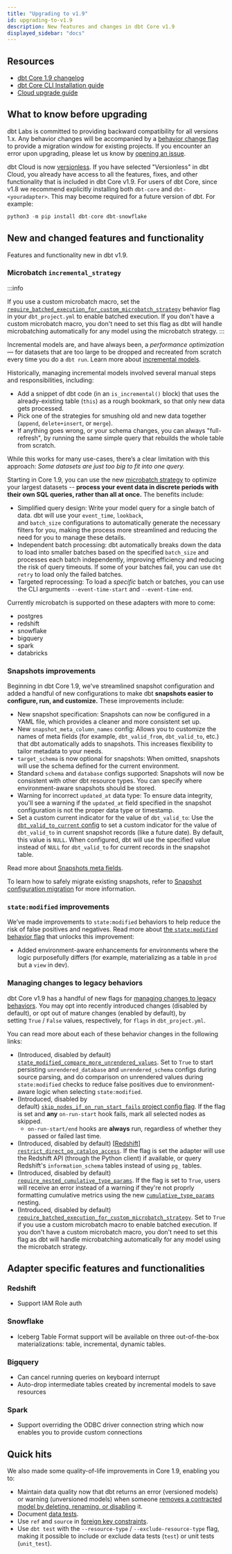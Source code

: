 ```yaml
---
title: "Upgrading to v1.9"
id: upgrading-to-v1.9
description: New features and changes in dbt Core v1.9
displayed_sidebar: "docs"
---
```

 
## Resources 

- [dbt Core 1.9 changelog](https://github.com/dbt-labs/dbt-core/blob/1.9.latest/CHANGELOG.md)
- [dbt Core CLI Installation guide](/docs/core/installation-overview)
- [Cloud upgrade guide](/docs/dbt-versions/upgrade-dbt-version-in-cloud#versionless)

## What to know before upgrading

dbt Labs is committed to providing backward compatibility for all versions 1.x. Any behavior changes will be accompanied by a [behavior change flag](/reference/global-configs/behavior-changes#behavior-change-flags) to provide a migration window for existing projects. If you encounter an error upon upgrading, please let us know by [opening an issue](https://github.com/dbt-labs/dbt-core/issues/new).

dbt Cloud is now [versionless](/docs/dbt-versions/versionless-cloud). If you have selected "Versionless" in dbt Cloud, you already have access to all the features, fixes, and other functionality that is included in dbt Core v1.9.
For users of dbt Core, since v1.8 we recommend explicitly installing both `dbt-core` and `dbt-<youradapter>`. This may become required for a future version of dbt. For example:

```sql
python3 -m pip install dbt-core dbt-snowflake
```

## New and changed features and functionality

Features and functionality new in dbt v1.9.

### Microbatch `incremental_strategy`

:::info 

If you use a custom microbatch macro, set the [`require_batched_execution_for_custom_microbatch_strategy`](/reference/global-configs/behavior-changes#custom-microbatch-strategy) behavior flag in your `dbt_project.yml` to enable batched execution. If you don't have a custom microbatch macro, you don't need to set this flag as dbt will handle microbatching automatically for any model using the microbatch strategy.
:::

Incremental models are, and have always been, a *performance optimization* — for datasets that are too large to be dropped and recreated from scratch every time you do a `dbt run`. Learn more about [incremental models](/docs/build/incremental-models-overview).

Historically, managing incremental models involved several manual steps and responsibilities, including:

- Add a snippet of dbt code (in an `is_incremental()` block) that uses the already-existing table (`this`) as a rough bookmark, so that only new data gets processed.
- Pick one of the strategies for smushing old and new data together (`append`, `delete+insert`, or `merge`).
- If anything goes wrong, or your schema changes, you can always "full-refresh", by running the same simple query that rebuilds the whole table from scratch.

While this works for many use-cases, there’s a clear limitation with this approach: *Some datasets are just too big to fit into one query.*

Starting in Core 1.9, you can use the new [microbatch strategy](/docs/build/incremental-microbatch#what-is-microbatch-in-dbt) to optimize your largest datasets  -- **process your event data in discrete periods with their own SQL queries, rather than all at once.** The benefits include:

- Simplified query design: Write your model query for a single batch of data. dbt will use your `event_time`, `lookback`, and `batch_size` configurations to automatically generate the necessary filters for you, making the process more streamlined and reducing the need for you to manage these details.
- Independent batch processing: dbt automatically breaks down the data to load into smaller batches based on the specified `batch_size` and processes each batch independently, improving efficiency and reducing the risk of query timeouts. If some of your batches fail, you can use `dbt retry` to load only the failed batches.
- Targeted reprocessing: To load a *specific* batch or batches, you can use the CLI arguments `--event-time-start` and `--event-time-end`.

Currently microbatch is supported on these adapters with more to come:
 * postgres
 * redshift
 * snowflake
 * bigquery
 * spark
 * databricks
  
### Snapshots improvements

Beginning in dbt Core 1.9, we've streamlined snapshot configuration and added a handful of new configurations to make dbt **snapshots easier to configure, run, and customize.** These improvements include:

- New snapshot specification: Snapshots can now be configured in a YAML file, which provides a cleaner and more consistent set up.
- New `snapshot_meta_column_names` config: Allows you to customize the names of meta fields (for example, `dbt_valid_from`, `dbt_valid_to`, etc.) that dbt automatically adds to snapshots. This increases flexibility to tailor metadata to your needs.
- `target_schema` is now optional for snapshots: When omitted, snapshots will use the schema defined for the current environment.
- Standard `schema` and `database` configs supported: Snapshots will now be consistent with other dbt resource types. You can specify where environment-aware snapshots should be stored.
- Warning for incorrect `updated_at` data type: To ensure data integrity, you'll see a warning if the `updated_at` field specified in the snapshot configuration is not the proper data type or timestamp.
- Set a custom current indicator for the value of `dbt_valid_to`: Use the [`dbt_valid_to_current` config](/reference/resource-configs/dbt_valid_to_current) to set a custom indicator for the value of `dbt_valid_to` in current snapshot records (like a future date). By default, this value is `NULL`. When configured, dbt will use the specified value instead of `NULL` for `dbt_valid_to` for current records in the snapshot table. 

Read more about [Snapshots meta fields](/docs/build/snapshots#snapshot-meta-fields).

To learn how to safely migrate existing snapshots, refer to [Snapshot configuration migration](/reference/snapshot-configs#snapshot-configuration-migration) for more information. 

### `state:modified` improvements

We’ve made improvements to `state:modified` behaviors to help reduce the risk of false positives and negatives. Read more about [the `state:modified` behavior flag](#managing-changes-to-legacy-behaviors) that unlocks this improvement:

- Added environment-aware enhancements for environments where the logic purposefully differs (for example, materializing as a table in `prod` but a `view` in dev).

### Managing changes to legacy behaviors

dbt Core v1.9 has a handful of new flags for [managing changes to legacy behaviors](/reference/global-configs/behavior-changes). You may opt into recently introduced changes (disabled by default), or opt out of mature changes (enabled by default), by setting `True` / `False` values, respectively, for `flags` in `dbt_project.yml`.

You can read more about each of these behavior changes in the following links:

- (Introduced, disabled by default) [`state_modified_compare_more_unrendered_values`](/reference/global-configs/behavior-changes#behavior-change-flags). Set to `True` to start persisting `unrendered_database` and `unrendered_schema` configs during source parsing, and do comparison on unrendered values during `state:modified` checks to reduce false positives due to environment-aware logic when selecting `state:modified`.
- (Introduced, disabled by default) [`skip_nodes_if_on_run_start_fails` project config flag](/reference/global-configs/behavior-changes#behavior-change-flags). If the flag is set and **any** `on-run-start` hook fails, mark all selected nodes as skipped.
    - `on-run-start/end` hooks are **always** run, regardless of whether they passed or failed last time.
- (Introduced, disabled by default) [[Redshift] `restrict_direct_pg_catalog_access`](/reference/global-configs/behavior-changes#redshift-restrict_direct_pg_catalog_access). If the flag is set the adapter will use the Redshift API (through the Python client) if available, or query Redshift's `information_schema` tables instead of using `pg_` tables.
- (Introduced, disabled by default) [`require_nested_cumulative_type_params`](/reference/global-configs/behavior-changes#cumulative-metrics). If the flag is set to `True`, users will receive an error instead of a warning if they're not proprly formatting cumulative metrics using the new [`cumulative_type_params`](/docs/build/cumulative#parameters) nesting.
- (Introduced, disabled by default) [`require_batched_execution_for_custom_microbatch_strategy`](/reference/global-configs/behavior-changes#custom-microbatch-strategy). Set to `True` if you use a custom microbatch macro to enable batched execution. If you don't have a custom microbatch macro, you don't need to set this flag as dbt will handle microbatching automatically for any model using the microbatch strategy.

## Adapter specific features and functionalities

### Redshift

- Support IAM Role auth

### Snowflake

- Iceberg Table Format support will be available on three out-of-the-box materializations: table, incremental, dynamic tables. 

### Bigquery

- Can cancel running queries on keyboard interrupt
- Auto-drop intermediate tables created by incremental models to save resources

### Spark

- Support overriding the ODBC driver connection string which now enables you to provide custom connections

## Quick hits

We also made some quality-of-life improvements in Core 1.9, enabling you to:

- Maintain data quality now that dbt returns an error (versioned models) or warning (unversioned models) when someone [removes a contracted model by deleting, renaming, or disabling](/docs/collaborate/govern/model-contracts#how-are-breaking-changes-handled) it.
- Document [data tests](/reference/resource-properties/description).
- Use `ref` and `source` in [foreign key constraints](/reference/resource-properties/constraints).
- Use `dbt test` with the `--resource-type` / `--exclude-resource-type` flag, making it possible to include or exclude data tests (`test`) or unit tests (`unit_test`).
